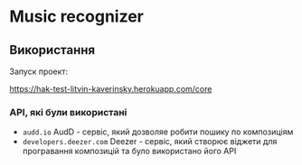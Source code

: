 # Music recognizer 

## Використання


Запуск проект:

https://hak-test-litvin-kaverinsky.herokuapp.com/core


### АPI, які були використані

 - `audd.io` AudD - сервіс, який дозволяе робити пошику по композиціям
 - `developers.deezer.com` Deezer - сервіс, який створює віджети для програвання композицій та було використано його API


